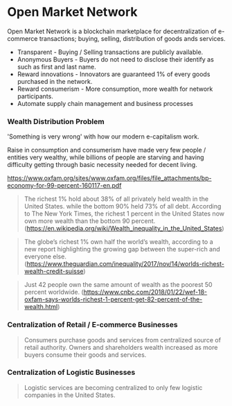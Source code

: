 # Open Market Network

Open Market Network is a blockchain marketplace for decentralization of e-commerce transactions; buying, selling, distribution of goods ands services.

* Transparent - Buying / Selling  transactions are publicly available.
* Anonymous Buyers - Buyers do not need to disclose their identify as such as first and last name.
* Reward innovations - Innovators are guaranteed 1% of every goods purchased in the network.
* Reward consumerism - More consumption, more wealth for network participants.
* Automate supply chain management and business processes  


### Wealth Distribution Problem

'Something is very wrong' with how our modern e-capitalism work.

Raise in consumption and consumerism have made very few people / entities very wealthy, while billions of people are starving and having difficulty getting through basic necessity needed for decent living.

https://www.oxfam.org/sites/www.oxfam.org/files/file_attachments/bp-economy-for-99-percent-160117-en.pdf


> The richest 1% hold about 38% of all privately held wealth in the United States. while the bottom 90% held 73% of all debt. According to The New York Times, the richest 1 percent in the United States now own more wealth than the bottom 90 percent. (https://en.wikipedia.org/wiki/Wealth_inequality_in_the_United_States)

> The globe’s richest 1% own half the world’s wealth, according to a new report highlighting the growing gap between the super-rich and everyone else. (https://www.theguardian.com/inequality/2017/nov/14/worlds-richest-wealth-credit-suisse)

> Just 42 people own the same amount of wealth as the poorest 50 percent worldwide.
(https://www.cnbc.com/2018/01/22/wef-18-oxfam-says-worlds-richest-1-percent-get-82-percent-of-the-wealth.html)


### Centralization of Retail / E-commerce Businesses

> Consumers purchase goods and services from centralized source of retail authority. Owners and shareholders wealth increased as more buyers consume their goods and services.


### Centralization of Logistic Businesses

> Logistic services are becoming centralized to only few logistic companies in the United States.
